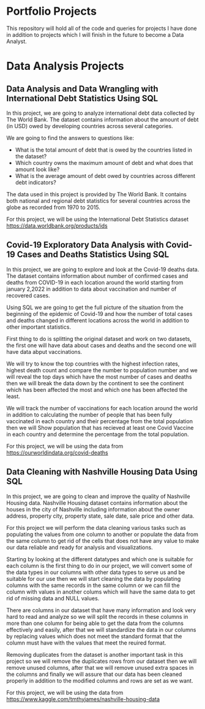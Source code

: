 # Portfolio Projects
This repository will hold all of the code and queries for projects I have done in addition to projects which I will finish in the future to become a Data Analyst.


# Data Analysis Projects


## Data Analysis and Data Wrangling with International Debt Statistics Using SQL
In this project, we are going to analyze international debt data collected by The World Bank. The dataset contains information about the amount of debt (in USD) owed by developing countries across several categories.

We are going to find the answers to questions like:
- What is the total amount of debt that is owed by the countries listed in the dataset?
- Which country owns the maximum amount of debt and what does that amount look like?
- What is the average amount of debt owed by countries across different debt indicators?

The data used in this project is provided by The World Bank. It contains both national and regional debt statistics for several countries across the globe as recorded from 1970 to 2015.

For this project, we will be using the International Debt Statistics dataset https://data.worldbank.org/products/ids


## Covid-19 Exploratory Data Analysis with Covid-19 Cases and Deaths Statistics Using SQL 
In this project, we are going to explore and look at the Covid-19 deaths data. The dataset contains information about number of confirmed cases and deaths from COVID-19 in each location around the world starting from january 2,2022 in addition to data about vaccination and number of recovered cases.

Using SQL we are going to get the full picture of the situation from the beginning of the epidemic of Covid-19 and how the number of total cases and deaths changed in different locations across the world in addition to other important statistics.

First thing to do is splitting the original dataset and work on two datasets, the first one will have data about cases and deaths and the second one will have data abput vaccinations. 

We will try to know the top countries with the highest infection rates, highest death count and compare the number to population number and we will reveal the top days which have the most number of cases and deaths then we will break the data down by the continent to see the continent which has been affected the most and which one has been affected the least. 

We will track the number of vaccinations for each location around the world in addition to calculating the number of people that has been fully vaccinated in each country and their percentage from the total population then we will Show population that has recieved at least one Covid Vaccine in each country and determine the percentage from the total population.

For this project, we will be using the data from https://ourworldindata.org/covid-deaths


## Data Cleaning with Nashville Housing Data Using SQL
In this project, we are going to clean and improve the quality of Nashville Housing data. Nashville Housing dataset contains information about the houses in the city of Nashville including information about the owner address, property city, property state, sale date, sale price and other data.

For this project we will perform the data cleaning various tasks such as populating the values from one column to another or populate the data from the same column to get rid of the cells that does not have any value to make our data reliable and ready for analysis and visualizations.

Starting by looking at the different datatypes and which one is suitable for each column is the first thing to do in our project, we will convert some of the data types in our columns with other data types to serve us and be suitable for our use then we will start cleaning the data by populating columns with the same records in the same column or we can fill the column with values in another colums which will have the same data to get rid of missing data and NULL values.

There are columns in our dataset that have many information and look very hard to read and analyze so we will split the records in these columns in more than one column for being able to get the data from the columns effectively and easily, after that we will standardize the data in our columns by replacing values which does not meet the standard format that the column must have with the values that meet the reuired format.

Removing duplicates from the dataset is another important task in this project so we will remove the duplicates rows from our dataset then we will remove unused columns, after that we will remove unused extra spaces in the columns and finally we will assure that our data has been cleaned properly in addition to the modified columns and rows are set as we want. 

For this project, we will be using the data from https://www.kaggle.com/tmthyjames/nashville-housing-data








